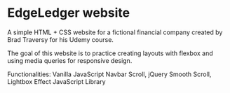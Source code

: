 # EdgeLedger website

A simple HTML + CSS website for a fictional financial company created by Brad Traversy for his Udemy course.

The goal of this website is to practice creating layouts with flexbox and using media queries for responsive design.

Functionalities: Vanilla JavaScript Navbar Scroll, jQuery Smooth Scroll, Lightbox Effect JavaScript Library
